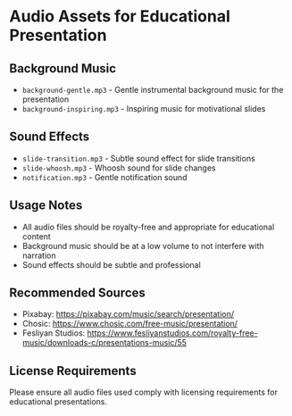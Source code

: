 # Audio Assets for Educational Presentation

## Background Music
- `background-gentle.mp3` - Gentle instrumental background music for the presentation
- `background-inspiring.mp3` - Inspiring music for motivational slides

## Sound Effects
- `slide-transition.mp3` - Subtle sound effect for slide transitions
- `slide-whoosh.mp3` - Whoosh sound for slide changes
- `notification.mp3` - Gentle notification sound

## Usage Notes
- All audio files should be royalty-free and appropriate for educational content
- Background music should be at a low volume to not interfere with narration
- Sound effects should be subtle and professional

## Recommended Sources
- Pixabay: https://pixabay.com/music/search/presentation/
- Chosic: https://www.chosic.com/free-music/presentation/
- Fesliyan Studios: https://www.fesliyanstudios.com/royalty-free-music/downloads-c/presentations-music/55

## License Requirements
Please ensure all audio files used comply with licensing requirements for educational presentations.